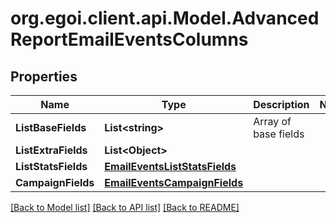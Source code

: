 
# org.egoi.client.api.Model.AdvancedReportEmailEventsColumns

## Properties

Name | Type | Description | Notes
------------ | ------------- | ------------- | -------------
**ListBaseFields** | **List&lt;string&gt;** | Array of base fields | 
**ListExtraFields** | **List&lt;Object&gt;** |  | 
**ListStatsFields** | [**EmailEventsListStatsFields**](EmailEventsListStatsFields.md) |  | 
**CampaignFields** | [**EmailEventsCampaignFields**](EmailEventsCampaignFields.md) |  | 

[[Back to Model list]](../README.md#documentation-for-models)
[[Back to API list]](../README.md#documentation-for-api-endpoints)
[[Back to README]](../README.md)

